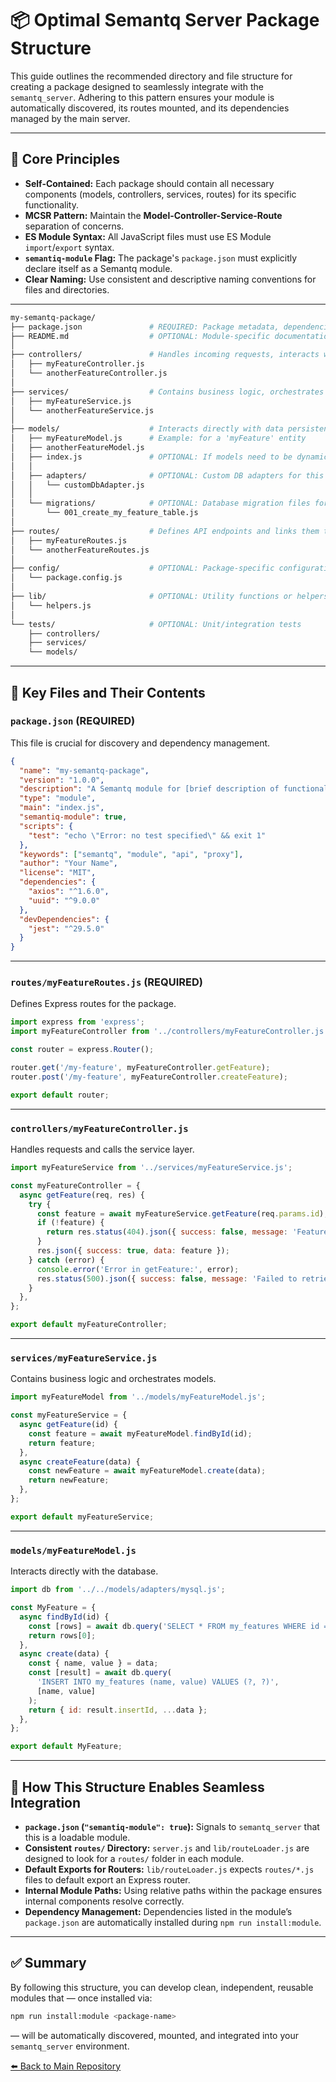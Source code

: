 # 📦 Optimal Semantq Server Package Structure

This guide outlines the recommended directory and file structure for creating a package designed to seamlessly integrate with the `semantq_server`.
Adhering to this pattern ensures your module is automatically discovered, its routes mounted, and its dependencies managed by the main server.

---

## 📖 Core Principles

* **Self-Contained:** Each package should contain all necessary components (models, controllers, services, routes) for its specific functionality.
* **MCSR Pattern:** Maintain the **Model-Controller-Service-Route** separation of concerns.
* **ES Module Syntax:** All JavaScript files must use ES Module `import`/`export` syntax.
* **`semantiq-module` Flag:** The package's `package.json` must explicitly declare itself as a Semantq module.
* **Clear Naming:** Use consistent and descriptive naming conventions for files and directories.

---
```bash
my-semantq-package/
├── package.json               # REQUIRED: Package metadata, dependencies, and 'semantiq-module' flag
├── README.md                  # OPTIONAL: Module-specific documentation
│
├── controllers/               # Handles incoming requests, interacts with services, sends responses
│   ├── myFeatureController.js
│   └── anotherFeatureController.js
│
├── services/                  # Contains business logic, orchestrates models, performs validations
│   ├── myFeatureService.js
│   └── anotherFeatureService.js
│
├── models/                    # Interacts directly with data persistence (DB adapters)
│   ├── myFeatureModel.js      # Example: for a 'myFeature' entity
│   ├── anotherFeatureModel.js
│   ├── index.js               # OPTIONAL: If models need to be dynamically loaded/initialized
│   │
│   ├── adapters/              # OPTIONAL: Custom DB adapters for this package
│   │   └── customDbAdapter.js
│   │
│   └── migrations/            # OPTIONAL: Database migration files for this package's models
│       └── 001_create_my_feature_table.js
│
├── routes/                    # Defines API endpoints and links them to controllers
│   ├── myFeatureRoutes.js
│   └── anotherFeatureRoutes.js
│
├── config/                    # OPTIONAL: Package-specific configuration files
│   └── package.config.js
│
├── lib/                       # OPTIONAL: Utility functions or helpers
│   └── helpers.js
│
└── tests/                     # OPTIONAL: Unit/integration tests
    ├── controllers/
    ├── services/
    └── models/
```
---

## 📄 Key Files and Their Contents

### `package.json` (REQUIRED)

This file is crucial for discovery and dependency management.

```json
{
  "name": "my-semantq-package",
  "version": "1.0.0",
  "description": "A Semantq module for [brief description of functionality].",
  "type": "module",
  "main": "index.js",
  "semantiq-module": true,
  "scripts": {
    "test": "echo \"Error: no test specified\" && exit 1"
  },
  "keywords": ["semantq", "module", "api", "proxy"],
  "author": "Your Name",
  "license": "MIT",
  "dependencies": {
    "axios": "^1.6.0",
    "uuid": "^9.0.0"
  },
  "devDependencies": {
    "jest": "^29.5.0"
  }
}
```

---

### `routes/myFeatureRoutes.js` (REQUIRED)

Defines Express routes for the package.

```javascript
import express from 'express';
import myFeatureController from '../controllers/myFeatureController.js';

const router = express.Router();

router.get('/my-feature', myFeatureController.getFeature);
router.post('/my-feature', myFeatureController.createFeature);

export default router;
```

---

### `controllers/myFeatureController.js`

Handles requests and calls the service layer.

```javascript
import myFeatureService from '../services/myFeatureService.js';

const myFeatureController = {
  async getFeature(req, res) {
    try {
      const feature = await myFeatureService.getFeature(req.params.id);
      if (!feature) {
        return res.status(404).json({ success: false, message: 'Feature not found' });
      }
      res.json({ success: true, data: feature });
    } catch (error) {
      console.error('Error in getFeature:', error);
      res.status(500).json({ success: false, message: 'Failed to retrieve feature' });
    }
  },
};

export default myFeatureController;
```

---

### `services/myFeatureService.js`

Contains business logic and orchestrates models.

```javascript
import myFeatureModel from '../models/myFeatureModel.js';

const myFeatureService = {
  async getFeature(id) {
    const feature = await myFeatureModel.findById(id);
    return feature;
  },
  async createFeature(data) {
    const newFeature = await myFeatureModel.create(data);
    return newFeature;
  },
};

export default myFeatureService;
```

---

### `models/myFeatureModel.js`

Interacts directly with the database.

```javascript
import db from '../../models/adapters/mysql.js';

const MyFeature = {
  async findById(id) {
    const [rows] = await db.query('SELECT * FROM my_features WHERE id = ?', [id]);
    return rows[0];
  },
  async create(data) {
    const { name, value } = data;
    const [result] = await db.query(
      'INSERT INTO my_features (name, value) VALUES (?, ?)',
      [name, value]
    );
    return { id: result.insertId, ...data };
  },
};

export default MyFeature;
```

---

## 🚀 How This Structure Enables Seamless Integration

* **`package.json` (`"semantiq-module": true`):** Signals to `semantq_server` that this is a loadable module.
* **Consistent `routes/` Directory:** `server.js` and `lib/routeLoader.js` are designed to look for a `routes/` folder in each module.
* **Default Exports for Routers:** `lib/routeLoader.js` expects `routes/*.js` files to default export an Express router.
* **Internal Module Paths:** Using relative paths within the package ensures internal components resolve correctly.
* **Dependency Management:** Dependencies listed in the module’s `package.json` are automatically installed during `npm run install:module`.

---

## ✅ Summary

By following this structure, you can develop clean, independent, reusable modules that — once installed via:

```bash
npm run install:module <package-name>
```

— will be automatically discovered, mounted, and integrated into your `semantq_server` environment.

[⬅️ Back to Main Repository](../README.md)

